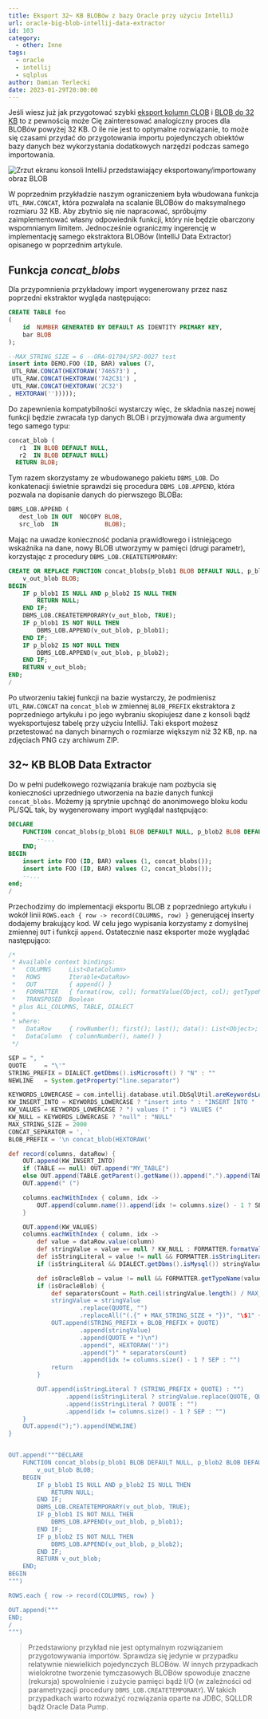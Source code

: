 ```yaml
---
title: Eksport 32~ KB BLOBów z bazy Oracle przy użyciu IntelliJ
url: oracle-big-blob-intellij-data-extractor
id: 103
category:
  - other: Inne
tags:
  - oracle
  - intellij
  - sqlplus
author: Damian Terlecki
date: 2023-01-29T20:00:00
---
```


Jeśli wiesz już jak przygotować szybki [eksport kolumn CLOB](/posty/pl/oracle-clob-intellij-data-extractor) i [BLOB do 32 KB](/posty/pl/oracle-32kb-blob-intellij-data-extractor) to z pewnością może Cię zainteresować analogiczny proces dla BLOBów powyżej 32 KB.
O ile nie jest to optymalne rozwiązanie, to może się czasami przydać do przygotowania importu pojedynczych obiektów bazy danych bez wykorzystania dodatkowych narzędzi podczas samego importowania.

![Zrzut ekranu konsoli IntelliJ przedstawiający eksportowany/importowany obraz BLOB](/img/hq/intellij-big-blob-extractor.png "Jak wygenerować jednorazowy plik importu SQL danych BLOB o rozmiarze większym niż 32 KB przy pomocy IntelliJ Data Extractora?")

W poprzednim przykładzie naszym ograniczeniem była wbudowana funkcja `UTL_RAW.CONCAT`, która pozwalała na scalanie BLOBów do maksymalnego rozmiaru 32 KB.
Aby zbytnio się nie napracować, spróbujmy zaimplementować własny odpowiednik funkcji, który nie będzie obarczony wspomnianym limitem.
Jednocześnie ograniczmy ingerencję w implementację samego ekstraktora BLOBów (IntelliJ Data Extractor) opisanego w poprzednim artykule.

## Funkcja *concat_blobs*

Dla przypomnienia przykładowy import wygenerowany przez nasz poprzedni ekstraktor wygląda następująco:
```sql
CREATE TABLE foo
(
    id  NUMBER GENERATED BY DEFAULT AS IDENTITY PRIMARY KEY,
    bar BLOB
);

--MAX_STRING_SIZE = 6 --ORA-01704/SP2-0027 test
insert into DEMO.FOO (ID, BAR) values (7, 
 UTL_RAW.CONCAT(HEXTORAW('746573') , 
 UTL_RAW.CONCAT(HEXTORAW('742C31') , 
 UTL_RAW.CONCAT(HEXTORAW('2C32')
, HEXTORAW('')))));
```

Do zapewnienia kompatybilności wystarczy więc, że składnia naszej nowej funkcji będzie zwracała typ danych BLOB i przyjmowała dwa argumenty tego samego typu:
```sql
concat_blob (  
   r1  IN BLOB DEFAULT NULL,
   r2  IN BLOB DEFAULT NULL) 
  RETURN BLOB;
```

Tym razem skorzystamy ze wbudowanego pakietu `DBMS_LOB`. Do konkatenacji świetnie sprawdzi się procedura `DBMS_LOB.APPEND`, która pozwala na dopisanie danych do pierwszego BLOBa:
```sql
DBMS_LOB.APPEND (
   dest_lob IN OUT  NOCOPY BLOB, 
   src_lob  IN             BLOB); 
```

Mając na uwadze konieczność podania prawidłowego i istniejącego wskaźnika na dane, nowy BLOB utworzymy w pamięci (drugi parametr), korzystając z procedury
`DBMS_LOB.CREATETEMPORARY`:

```sql
CREATE OR REPLACE FUNCTION concat_blobs(p_blob1 BLOB DEFAULT NULL, p_blob2 BLOB DEFAULT NULL) RETURN BLOB IS
    v_out_blob BLOB;
BEGIN
    IF p_blob1 IS NULL AND p_blob2 IS NULL THEN
        RETURN NULL;
    END IF;
    DBMS_LOB.CREATETEMPORARY(v_out_blob, TRUE);
    IF p_blob1 IS NOT NULL THEN
        DBMS_LOB.APPEND(v_out_blob, p_blob1);
    END IF;
    IF p_blob2 IS NOT NULL THEN
        DBMS_LOB.APPEND(v_out_blob, p_blob2);
    END IF;
    RETURN v_out_blob;
END;
/
```

Po utworzeniu takiej funkcji na bazie wystarczy, że podmienisz `UTL_RAW.CONCAT` na `concat_blob` w zmiennej `BLOB_PREFIX` ekstraktora z poprzedniego artykułu i
po jego wybraniu skopiujesz dane z konsoli bądź wyeksportujesz tabelę przy użyciu IntelliJ. Taki eksport możesz przetestować na danych binarnych o rozmiarze większym niż 32 KB,
np. na zdjęciach PNG czy archiwum ZIP.

## 32~ KB BLOB Data Extractor

Do w pełni pudełkowego rozwiązania brakuje nam pozbycia się konieczności uprzedniego utworzenia na bazie danych funkcji `concat_blobs`.
Możemy ją sprytnie upchnąć do anonimowego bloku kodu PL/SQL tak, by wygenerowany import wyglądał następująco:
```sql
DECLARE
    FUNCTION concat_blobs(p_blob1 BLOB DEFAULT NULL, p_blob2 BLOB DEFAULT NULL) RETURN BLOB IS
        --...
    END;
BEGIN
    insert into FOO (ID, BAR) values (1, concat_blobs());
    insert into FOO (ID, BAR) values (2, concat_blobs());
    --...
end;
/
```

Przechodzimy do implementacji eksportu BLOB z poprzedniego artykułu i wokół linii `ROWS.each { row -> record(COLUMNS, row) }` generującej inserty dodajemy brakujący kod.
W celu jego wypisania korzystamy z domyślnej zmiennej `OUT` i funkcji `append`. Ostatecznie nasz eksporter może wyglądać następująco:


```groovy
/*
 * Available context bindings:
 *   COLUMNS     List<DataColumn>
 *   ROWS        Iterable<DataRow>
 *   OUT         { append() }
 *   FORMATTER   { format(row, col); formatValue(Object, col); getTypeName(Object, col); isStringLiteral(Object, col); }
 *   TRANSPOSED  Boolean
 * plus ALL_COLUMNS, TABLE, DIALECT
 *
 * where:
 *   DataRow     { rowNumber(); first(); last(); data(): List<Object>; value(column): Object }
 *   DataColumn  { columnNumber(), name() }
 */

SEP = ", "
QUOTE     = "\'"
STRING_PREFIX = DIALECT.getDbms().isMicrosoft() ? "N" : ""
NEWLINE   = System.getProperty("line.separator")

KEYWORDS_LOWERCASE = com.intellij.database.util.DbSqlUtil.areKeywordsLowerCase(PROJECT)
KW_INSERT_INTO = KEYWORDS_LOWERCASE ? "insert into " : "INSERT INTO "
KW_VALUES = KEYWORDS_LOWERCASE ? ") values (" : ") VALUES ("
KW_NULL = KEYWORDS_LOWERCASE ? "null" : "NULL"
MAX_STRING_SIZE = 2000
CONCAT_SEPARATOR = ', '
BLOB_PREFIX = '\n concat_blob(HEXTORAW('

def record(columns, dataRow) {
    OUT.append(KW_INSERT_INTO)
    if (TABLE == null) OUT.append("MY_TABLE")
    else OUT.append(TABLE.getParent().getName()).append(".").append(TABLE.getName())
    OUT.append(" (")

    columns.eachWithIndex { column, idx ->
        OUT.append(column.name()).append(idx != columns.size() - 1 ? SEP : "")
    }

    OUT.append(KW_VALUES)
    columns.eachWithIndex { column, idx ->
        def value = dataRow.value(column)
        def stringValue = value == null ? KW_NULL : FORMATTER.formatValue(value, column)
        def isStringLiteral = value != null && FORMATTER.isStringLiteral(value, column)
        if (isStringLiteral && DIALECT.getDbms().isMysql()) stringValue = stringValue.replace("\\", "\\\\")

        def isOracleBlob = value != null && FORMATTER.getTypeName(value, column) == "BLOB" && DIALECT.getDbms().isOracle()
        if (isOracleBlob) {
            def separatorsCount = Math.ceil(stringValue.length() / MAX_STRING_SIZE)
            stringValue = stringValue
                    .replace(QUOTE, "")
                    .replaceAll("(.{" + MAX_STRING_SIZE + "})", "\$1" + QUOTE + ') ' + CONCAT_SEPARATOR + BLOB_PREFIX + QUOTE)
            OUT.append(STRING_PREFIX + BLOB_PREFIX + QUOTE)
                    .append(stringValue)
                    .append(QUOTE + ")\n")
                    .append(", HEXTORAW('')")
                    .append(")" * separatorsCount)
                    .append(idx != columns.size() - 1 ? SEP : "")
            return
        }

        OUT.append(isStringLiteral ? (STRING_PREFIX + QUOTE) : "")
                .append(isStringLiteral ? stringValue.replace(QUOTE, QUOTE + QUOTE) : stringValue)
                .append(isStringLiteral ? QUOTE : "")
                .append(idx != columns.size() - 1 ? SEP : "")
    }
    OUT.append(");").append(NEWLINE)
}


OUT.append("""DECLARE
    FUNCTION concat_blobs(p_blob1 BLOB DEFAULT NULL, p_blob2 BLOB DEFAULT NULL) RETURN BLOB IS
        v_out_blob BLOB;
    BEGIN
        IF p_blob1 IS NULL AND p_blob2 IS NULL THEN
            RETURN NULL;
        END IF;
        DBMS_LOB.CREATETEMPORARY(v_out_blob, TRUE);
        IF p_blob1 IS NOT NULL THEN
            DBMS_LOB.APPEND(v_out_blob, p_blob1);
        END IF;
        IF p_blob2 IS NOT NULL THEN
            DBMS_LOB.APPEND(v_out_blob, p_blob2);
        END IF;
        RETURN v_out_blob;
    END;
BEGIN
""")

ROWS.each { row -> record(COLUMNS, row) }

OUT.append("""
END;
/
""")
```

> Przedstawiony przykład nie jest optymalnym rozwiązaniem przygotowywania importów. Sprawdza się jedynie w przypadku relatywnie niewielkich pojedynczych BLOBów. W innych przypadkach wielokrotne tworzenie tymczasowych BLOBów spowoduje znaczne (rekursja) spowolnienie i zużycie pamięci bądź I/O (w zależności od parametryzacji procedury `DBMS_LOB.CREATETEMPORARY`). W takich przypadkach warto rozważyć rozwiązania oparte na JDBC, SQLLDR bądź Oracle Data Pump. 

